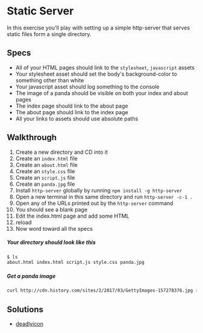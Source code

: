 # Static Server

In this exercise you'll play with setting up a simple http-server that serves
static files form a single directory.


## Specs

- All of your HTML pages should link to the `stylesheet`, `javascript` assets
- Your stylesheet asset should set the body's background-color to something
other than white
- Your javascript asset should log something to the console
- The image of a panda should be visible on both your index and about pages
- The index page should link to the about page
- The about page should link to the index page
- All your links to assets should use absolute paths

## Walkthrough

1. Create a new directory and CD into it
1. Create an `index.html` file
1. Create an `about.html` file
1. Create an `style.css` file
1. Create an `script.js` file
1. Create an `panda.jpg` file
1. Install `http-server` globally by running `npm install -g http-server`
1. Open a new terminal in this same directory and run `http-server -c-1 .`
1. Open any of the URLs printed out by the `http-server` command
1. You should see a blank page
1. Edit the index.html page and add some HTML
1. reload
1. Now word toward all the specs

##### Your directory should look like this

```bash
$ ls
about.html index.html script.js style.css panda.jpg
```

##### Get a panda image

```bash
curl http://cdn.history.com/sites/2/2017/03/GettyImages-157278376.jpg > panda.jpg
```


## Solutions

- [deadlyicon](./solutions/deadlyicon)
